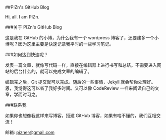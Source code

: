 ##PIZn's GitHub Blog

Hi, all. I am PIZn.

###关于 PIZn's GitHub Blog

这是我在 GitHub 的小博，为什么我有一个 wordpress 博客了，还要建多一个小博呢？因为这里主要是快速记录我平时的一些学习笔记。

###如何达到快速呢？

发表一篇文章，就像写代码一样，直接在编辑器上进行书写和总结。不需要进入网站的后台什么的，就可以完成文章的编辑了。

编辑完之后，Git 提交就可以完成。随后的一些事情，Jekyll 就会帮你处理好。恩，我觉得这可以省了我好多时间。又可以像 CodeReview 一样来阅读自己的文章，学而时习之。

###联系我

如果你也想像我这样来写博客，搭建 GitHub 博客，如果有啥不懂的，我们互相交流！

邮箱: pizner@gmail.com

